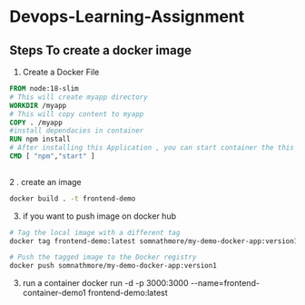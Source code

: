 # Devops-Learning-Assignment
## Steps To create a docker image 

1. Create a Docker File  
```Dockerfile
FROM node:18-slim
# This will create myapp directory
WORKDIR /myapp
# This will copy content to myapp
COPY . /myapp
#install dependacies in container
RUN npm install
# After installing this Application , you can start container the this command will execute it
CMD [ "npm","start" ]
 
```
2 . create an image 
```bash
docker build . -t frontend-demo
```
3. if you want to push image on docker hub
```bash
# Tag the local image with a different tag
docker tag frontend-demo:latest somnathmore/my-demo-docker-app:version1

# Push the tagged image to the Docker registry
docker push somnathmore/my-demo-docker-app:version1
```
3. run a container
docker run -d -p 3000:3000 --name=frontend-container-demo1 frontend-demo:latest